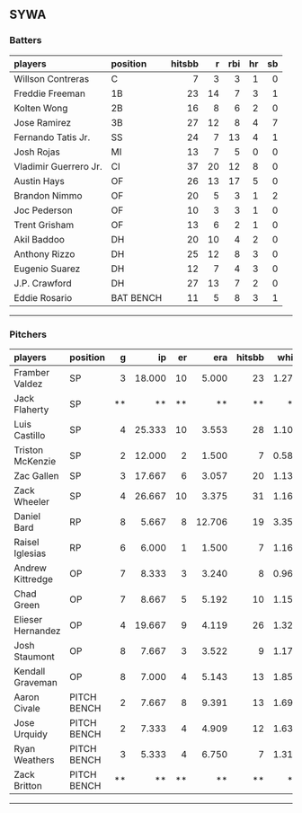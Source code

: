 ## SYWA

### Batters

 
|players               |position  | hitsbb|  r| rbi| hr| sb| 
|:---------------------|:---------|------:|--:|---:|--:|--:| 
|Willson Contreras     |C         |      7|  3|   3|  1|  0| 
|Freddie Freeman       |1B        |     23| 14|   7|  3|  1| 
|Kolten Wong           |2B        |     16|  8|   6|  2|  0| 
|Jose Ramirez          |3B        |     27| 12|   8|  4|  7| 
|Fernando Tatis Jr.    |SS        |     24|  7|  13|  4|  1| 
|Josh Rojas            |MI        |     13|  7|   5|  0|  0| 
|Vladimir Guerrero Jr. |CI        |     37| 20|  12|  8|  0| 
|Austin Hays           |OF        |     26| 13|  17|  5|  0| 
|Brandon Nimmo         |OF        |     20|  5|   3|  1|  2| 
|Joc Pederson          |OF        |     10|  3|   3|  1|  0| 
|Trent Grisham         |OF        |     13|  6|   2|  1|  0| 
|Akil Baddoo           |DH        |     20| 10|   4|  2|  0| 
|Anthony Rizzo         |DH        |     25| 12|   8|  3|  0| 
|Eugenio Suarez        |DH        |     12|  7|   4|  3|  0| 
|J.P. Crawford         |DH        |     27| 13|   7|  2|  0| 
|Eddie Rosario         |BAT BENCH |     11|  5|   8|  3|  1| 


* * *

### Pitchers

 
|players           |position    |  g|     ip| er|    era| hitsbb|  whip| so|  w| sv| 
|:-----------------|:-----------|--:|------:|--:|------:|------:|-----:|--:|--:|--:| 
|Framber Valdez    |SP          |  3| 18.000| 10|  5.000|     23| 1.278| 17|  2|  0| 
|Jack Flaherty     |SP          | **|     **| **|     **|     **|    **| **| **| **| 
|Luis Castillo     |SP          |  4| 25.333| 10|  3.553|     28| 1.105| 26|  0|  0| 
|Triston McKenzie  |SP          |  2| 12.000|  2|  1.500|      7| 0.583| 13|  1|  0| 
|Zac Gallen        |SP          |  3| 17.667|  6|  3.057|     20| 1.132| 18|  1|  0| 
|Zack Wheeler      |SP          |  4| 26.667| 10|  3.375|     31| 1.162| 31|  3|  0| 
|Daniel Bard       |RP          |  8|  5.667|  8| 12.706|     19| 3.353|  8|  0|  0| 
|Raisel Iglesias   |RP          |  6|  6.000|  1|  1.500|      7| 1.167|  9|  0|  4| 
|Andrew Kittredge  |OP          |  7|  8.333|  3|  3.240|      8| 0.960|  8|  0|  3| 
|Chad Green        |OP          |  7|  8.667|  5|  5.192|     10| 1.154| 12|  0|  0| 
|Elieser Hernandez |OP          |  4| 19.667|  9|  4.119|     26| 1.322| 18|  1|  0| 
|Josh Staumont     |OP          |  8|  7.667|  3|  3.522|      9| 1.174| 10|  1|  0| 
|Kendall Graveman  |OP          |  8|  7.000|  4|  5.143|     13| 1.857|  7|  1|  0| 
|Aaron Civale      |PITCH BENCH |  2|  7.667|  8|  9.391|     13| 1.696|  9|  0|  0| 
|Jose Urquidy      |PITCH BENCH |  2|  7.333|  4|  4.909|     12| 1.636|  6|  0|  0| 
|Ryan Weathers     |PITCH BENCH |  3|  5.333|  4|  6.750|      7| 1.312|  3|  0|  0| 
|Zack Britton      |PITCH BENCH | **|     **| **|     **|     **|    **| **| **| **| 


* * *


